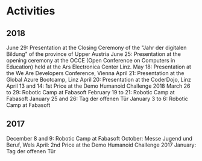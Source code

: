 # Activities

## 2018
June 29: Presentation at the Closing Ceremony of the "Jahr der digitalen Bildung" of the province of Upper Austria
June 25: Presentation at the opening ceremony at the OCCE (Open Conference on Computers in Education) held at the Ars Electronica Center Linz.
May 18: Presentation at the We Are Developers Conference, Vienna
April 21: Presentation at the Global Azure Bootcamp, Linz
April 20: Presentation at the CoderDojo, Linz
April 13 and 14: 1st Price at the Demo Humanoid Challenge 2018
March 26 to 29: Robotic Camp at Fabasoft
February 19 to 21: Robotic Camp at Fabasoft
January 25 and 26: Tag der offenen Tür
January 3 to 6: Robotic Camp at Fabasoft

## 2017
December 8 and 9: Robotic Camp at Fabasoft
October: Messe Jugend und Beruf, Wels
April: 2nd Price at the Demo Humanoid Challenge 2017
January: Tag der offenen Tür
